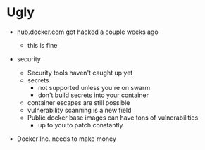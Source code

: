 # Ugly

- hub.docker.com got hacked a couple weeks ago
  - this is fine


- security
   - Security tools haven't caught up yet
   - secrets
     - not supported unless you're on swarm
     - don't build secrets into your container
   - container escapes are still possible
   - vulnerability scanning is a new field
   - Public docker base images can have tons of vulnerabilities
     - up to you to patch constantly
- Docker Inc. needs to make money


